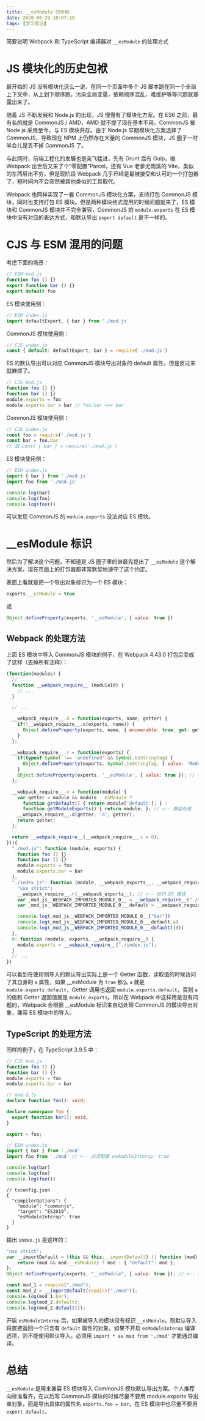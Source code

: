 ```yaml
---
title: __esModule 的作用
date: 2020-06-29 10:07:19
tags: [学习笔记]
---
```


简要说明 Webpack 和 TypeScript 编译器对 `__esModule` 的处理方式 

<!-- more -->

# JS 模块化的历史包袱

最开始的 JS 没有模块化这么一说，在同一个页面中多个 JS 脚本跑在同一个全局上下文中，从上到下顺序跑，污染全局变量，依赖顺序混乱，难维护等等问题就暴露出来了。

随着 JS 不断发展和 Node.js 的出现，JS 慢慢有了模块化方案。在 ES6 之前，最有名的就是 CommonJS / AMD，AMD 就不提了现在基本不用。CommonJS 被 Node.js 采用至今，与 ES 模块共存。由于 Node.js 早期模块化方案选择了 CommonJS，导致现在 NPM 上仍然存在大量的 CommonJS 模块，JS 圈子一时半会儿是丢不掉 CommonJS 了。

与此同时，前端工程化的发展也是突飞猛进，先有 Grunt 后有 Gulp，继 Webpack 出世后又来了个“零配置”Parcel，还有 Vue 老爹尤雨溪的 Vite，类似的东西层出不穷，但是现阶段 Webpack 几乎已经是最被接受和认可的一个打包器了，短时间内不会突然被其他类似的工具取代。

Webpack 也同样实现了一套 CommonJS 模块化方案，支持打包 CommonJS 模块，同时也支持打包 ES 模块。但是两种模块格式混用的时候问题就来了，ES 模块和 CommonJS 模块并不完全兼容，CommonJS 的 `module.exports` 在 ES 模块中没有对应的表达方式，和默认导出 `export default` 是不一样的。

# CJS 与 ESM 混用的问题

考虑下面的场景：

``` js
// ESM mod.js
function foo () {}
export function bar () {}
export default foo
```

ES 模块使用侧：

``` js
// ESM index.js
import defaultExport, { bar } from './mod.js'
```

CommonJS 模块使用侧：

``` js
// CJS index.js
const { default: defaultExport, bar } = require('./mod.js')
```

ES 的默认导出可以对应 CommonJS 模块导出对象的 default 属性，但是反过来就麻烦了。

``` js
// CJS mod.js
function foo () {}
function bar () {}
module.exports = foo
module.exports.bar = bar // foo.bar === bar
```

CommonJS 模块使用侧：

``` js
// CJS index.js
const foo = require('./mod.js')
const bar = foo.bar
// 或 const { bar } = require('./mod.js')
```

ES 模块使用侧：

``` js
// ESM index.js
import { bar } from './mod.js'
import foo from './mod.js'

console.log(bar)
console.log(foo)
console.log(foo())
```

可以发现 CommonJS 的 `module.exports` 没法对应 ES 模块。

# __esModule 标识

然后为了解决这个问题，不知道是 JS 圈子里的谁最先提出了 `__esModule` 这个解决方案，现在市面上的打包器都非常默契地遵守了这个约定。

表面上看就是把一个导出对象标识为一个 ES 模块：

``` js
exports.__esModule = true
```

或

``` js
Object.defineProperty(exports, '__esModule', { value: true })
```

## Webpack 的处理方法

上面 ES 模块中导入 CommonJS 模块的例子，在 Webpack 4.43.0 打包后变成了这样（去掉所有注释）：

``` js
(function(modules) {
  // ...
  function __webpack_require__ (moduleId) {
    // ...
  }

  // ...

  __webpack_require__.d = function(exports, name, getter) {
    if(!__webpack_require__.o(exports, name)) {
      Object.defineProperty(exports, name, { enumerable: true, get: getter });
    }
  };

  __webpack_require__.r = function(exports) {
    if(typeof Symbol !== 'undefined' && Symbol.toStringTag) {
      Object.defineProperty(exports, Symbol.toStringTag, { value: 'Module' });
    }
    Object.defineProperty(exports, '__esModule', { value: true }); // <-- 重点
  };

  __webpack_require__.n = function(module) {
    var getter = module && module.__esModule ?
      function getDefault() { return module['default']; } :
      function getModuleExports() { return module; }; // <-- 兼容处理
    __webpack_require__.d(getter, 'a', getter);
    return getter;
  };

  return __webpack_require__(__webpack_require__.s = 0);
})({
  "./mod.js": function (module, exports) {
    function foo () {}
    function bar () {}
    module.exports = foo
    module.exports.bar = bar
  },
  "./index.js": function (module, __webpack_exports__, __webpack_require__) {
    "use strict";
    __webpack_require__.r(__webpack_exports__); // <-- 标识 ES 模块
    var _mod_js__WEBPACK_IMPORTED_MODULE_0__ = __webpack_require__("./mod.js");
    var _mod_js__WEBPACK_IMPORTED_MODULE_0___default = __webpack_require__.n(_mod_js__WEBPACK_IMPORTED_MODULE_0__);

    console.log(_mod_js__WEBPACK_IMPORTED_MODULE_0__["bar"])
    console.log(_mod_js__WEBPACK_IMPORTED_MODULE_0___default.a)
    console.log(_mod_js__WEBPACK_IMPORTED_MODULE_0___default()())
  },
  0: function (module, exports, __webpack_require__) {
    module.exports = __webpack_require__("./index.js");
  }
  // ...
})
```

可以看到在使用侧导入的默认导出实际上是一个 Getter 函数，读取值的时候访问了其自身的 `a` 属性，如果 __esModule 为 `true` 那么 `a` 就是 `module.exports.default`，Getter 调用也返回 `module.exports.default`，否则 `a` 的值和 Getter 返回值就是 `module.exports`。所以在 Webpack 中这样用是没有问题的，Webpack 会根据 __esModule 标识来自动处理 CommonJS 的模块导出对象，兼容 ES 模块中的导入。

## TypeScript 的处理方法

同样的例子，在 TypeScript 3.9.5 中：

``` js
// CJS mod.js
function foo () {}
function bar () {}
module.exports = foo
module.exports.bar = bar
```

``` ts
// mod.d.ts
declare function foo(): void;

declare namespace foo {
  export function bar(): void;
}

export = foo;
```

``` ts
// ESM index.ts
import { bar } from './mod'
import foo from './mod' // <-- 必须配置 esModuleInterop: true

console.log(bar)
console.log(foo)
console.log(foo())
```

``` jsonc
// tsconfig.json
{
  "compilerOptions": {
    "module": "commonjs",
    "target": "ES2019",
    "esModuleInterop": true
  }
}
```

输出 `index.js` 是这样的：

``` js
"use strict";
var __importDefault = (this && this.__importDefault) || function (mod) {
    return (mod && mod.__esModule) ? mod : { "default": mod };
};
Object.defineProperty(exports, "__esModule", { value: true }); // <-- 标识当前模块是 ES 模块

const mod_1 = require("./mod");
const mod_2 = __importDefault(require("./mod"));
console.log(mod_1.bar);
console.log(mod_2.default);
console.log(mod_2.default());
```

开启 `esModuleInterop` 后，如果被导入的模块没有标识 `__esModule`，则默认导入将直接返回一个只含有 `default` 属性的对象。如果不开启 `esModuleInterop` 编译选项，则不能使用默认导入，必须用 `import * as mod from './mod'` 才能通过编译。

# 总结

`__esModule` 是用来兼容 ES 模块导入 CommonJS 模块默认导出方案。个人推荐向标准看齐，在以后写 CommonJS 模块的时候尽量不要用 module.exports 导出单对象，而是导出具体的属性名 `exports.foo = bar`。在 ES 模块中也尽量不要用 `export default`。
